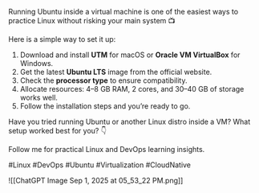 Running Ubuntu inside a virtual machine is one of the easiest ways to practice Linux without risking your main system 📺

Here is a simple way to set it up:

1. Download and install **UTM** for macOS or **Oracle VM VirtualBox** for Windows.
2. Get the latest **Ubuntu LTS** image from the official website.
3. Check the **processor type** to ensure compatibility.
4. Allocate resources: 4–8 GB RAM, 2 cores, and 30–40 GB of storage works well.
5. Follow the installation steps and you’re ready to go.

Have you tried running Ubuntu or another Linux distro inside a VM? What setup worked best for you? 👇

Follow me for practical Linux and DevOps learning insights.

#Linux #DevOps #Ubuntu #Virtualization #CloudNative

![[ChatGPT Image Sep 1, 2025 at 05_53_22 PM.png]]